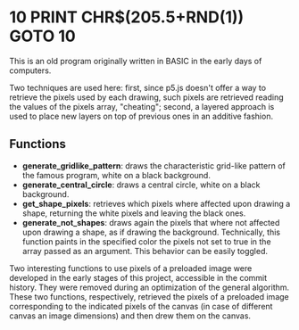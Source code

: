 # 10 PRINT CHR$(205.5+RND(1)) GOTO 10



This is an old program originally written in BASIC in the early days of computers.

Two techniques are used here: first, since p5.js doesn't offer a way to retrieve the pixels used by each drawing, such pixels are retrieved reading the values of the pixels array, "cheating"; second, a layered approach is used to place new layers on top of previous ones in an additive fashion.



## Functions

- **generate_gridlike_pattern**: draws the characteristic grid-like pattern of the famous program, white on a black background.
- **generate_central_circle**: draws a central circle, white on a black background.
- **get_shape_pixels**: retrieves which pixels where affected upon drawing a shape, returning the white pixels and leaving the black ones.
- **generate_not_shapes**: draws again the pixels that where not affected upon drawing a shape, as if drawing the background. Technically, this function paints in the specified color the pixels not set to true in the array passed as an argument. This behavior can be easily toggled.



Two interesting functions to use pixels of a preloaded image were developed in the early stages of this project, accessible in the commit history. They were removed during an optimization of the general algorithm. These two functions, respectively, retrieved the pixels of a preloaded image corresponding to the indicated pixels of the canvas (in case of different canvas an image dimensions) and then drew them on the canvas.
